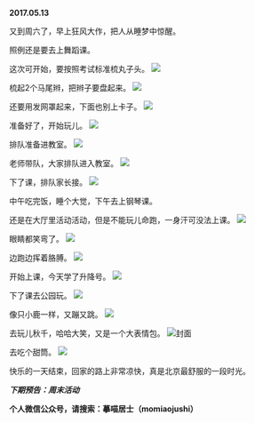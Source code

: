 
          
**2017.05.13**

又到周六了，早上狂风大作，把人从睡梦中惊醒。

照例还是要去上舞蹈课。

这次可开始，要按照考试标准梳丸子头。
![](http://imglf1.nosdn.127.net/img/NFFwODNya0pzbkk2aWpTeUhBOHUrL2JXczNVNnhxcTZSMkFXRnMzcnVpQT0.jpg)


梳起2个马尾辫，把辫子要盘起来。
![](http://imglf1.nosdn.127.net/img/cUt0cDZPWU9oa3NsRkZtRnZ0cUFlNDU1Z1NFcHcraHM5L3ZXVWlFQkxBZz0.jpg)


还要用发网罩起来，下面也别上卡子。
![](http://imglf1.nosdn.127.net/img/U2tOU2VVWEtkTkV1RUlPekVGZG9nbXhEd0pxS0V0cVRwSE5MNXJXclA4MD0.jpg)


准备好了，开始玩儿。
![](http://imglf1.nosdn.127.net/img/RENEUHY4TXpIVkwrYncyb1Vxb1BWS2k5S3hSZmE0T0h4Q3kzWXBJK080QT0.jpg)


排队准备进教室。
![](http://imglf0.nosdn.127.net/img/UHE5NEdFV1E0S0JURjJVR1RtS2M1ZDcya2xuL1RLN0pqK3dLSk9hN2Y3MD0.jpg)


老师带队，大家排队进入教室。
![](http://imglf1.nosdn.127.net/img/dHBZTGJ0VnlkaERLSzcwQm9iS2tCQ0RLdzE3NGd4LzVsTXlxODQwUEM2RT0.jpg)


下了课，排队家长接。
![](http://imglf1.nosdn.127.net/img/U3VIK0Q0TFBVelAwVnNybXJiY3NsOVVFdXFBQ1o3bG1rM3B2Umd3TFdzQT0.jpg)


中午吃完饭，睡个大觉，下午去上钢琴课。

还是在大厅里活动活动，但是不能玩儿命跑，一身汗可没法上课。
![](http://imglf.nosdn.127.net/img/WUx4S0FkQmtFU0oySHkxTnkvcEZSY3E5TTdOYlQzVlN5aW5SQlpRWmVHaz0.jpg)


眼睛都笑弯了。
![](http://imglf.nosdn.127.net/img/TVlGVk1BNmJCWW9TblRDRzRnWWcvb3BrOUdzdDlvVFE1YlRvT0p2dU4raz0.jpg)


边跑边挥着胳膊。
![](http://imglf.nosdn.127.net/img/WFhtMXBYUmd4cmt5eTZxK3E3MEdqNlJUREl4QnFLZEY2YWFsaTh0TVVmbz0.jpg)


开始上课，今天学了升降号。
![](http://imglf.nosdn.127.net/img/NkhTeFlBMDMreThmVjNIQURFWFZwekpTR2RDTUw2RWoxMSt5d3VYVWx1cz0.jpg)


下了课去公园玩。
![](http://imglf0.nosdn.127.net/img/akZodkNSUGoyVVU3VnEzelZDU2d5N055dkhtRkF6b1NQd25DV2szVUhITT0.jpg)


像只小鹿一样，又蹦又跳。
![](http://imglf1.nosdn.127.net/img/ek1pa2Z3WjVLdDlxK2dsMy94M2tGWjJSVXpRcHdzTkVISDM4Nnc0amwrOD0.jpg)


去玩儿秋千，哈哈大笑，又是一个大表情包。
![](http://imglf1.nosdn.127.net/img/YTc0WEZMS0x5cit2YmdGRHlLSUZWaXczbjl0Rmw0TEk4azRUQVhBQ09DVT0.jpg)封面


去吃个甜筒。
![](http://imglf.nosdn.127.net/img/NC84a1VNNnREVUFOVjZqNzRxVTZwZm8wbXk0MXpXTWNzeEYxcUZJQThKTT0.jpg)


快乐的一天结束，回家的路上非常凉快，真是北京最舒服的一段时光。


***下期预告：周末活动***


**个人微信公众号，请搜索：摹喵居士（momiaojushi）**

        